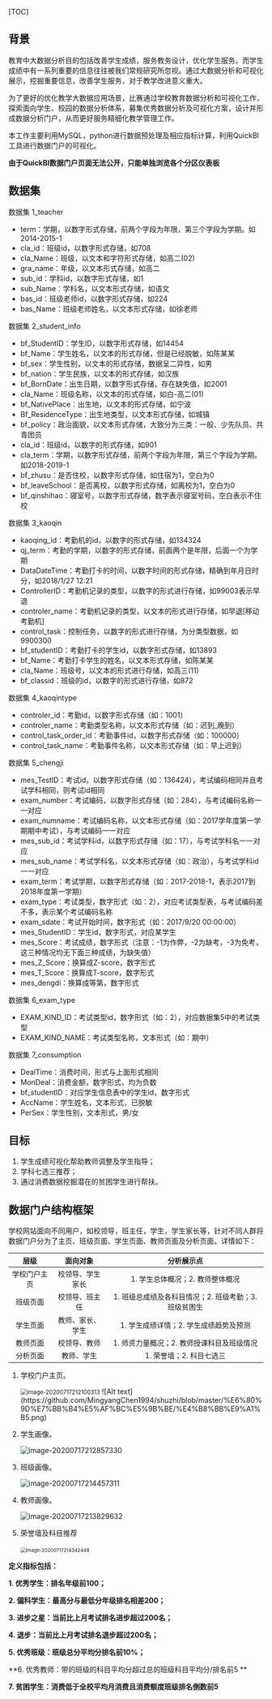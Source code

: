 [TOC]

## 背景

​	教育中大数据分析目的包括改善学生成绩，服务教务设计，优化学生服务。而学生成绩中有一系列重要的信息往往被我们常规研究所忽视。通过大数据分析和可视化展示，挖掘重要信息，改善学生服务，对于教学改进意义重大。

​	为了更好的优化教学大数据应用场景，比赛通过学校教育数据分析和可视化工作，探索面向学生、校园的数据分析体系，募集优秀数据分析及可视化方案，设计并形成数据分析门户，从而更好服务精细化教学管理工作。

​	本工作主要利用MySQL，python进行数据预处理及相应指标计算，利用QuickBI工具进行数据门户的可视化。

**由于QuickBI数据门户页面无法公开，只能单独浏览各个分区仪表板**

## 数据集

数据集 1_teacher

- term：学期，以数字形式存储，前两个字段为年限，第三个字段为学期。如2014-2015-1
- cla_id：班级id，以数字形式存储，如708
- cla_Name：班级，以文本和字符形式存储，如高二(02)
- gra_name：年级，以文本形式存储，如高二
- sub_id：学科id，以数字形式存储，如1
- sub_Name：学科名，以文本形式存储，如语文
- bas_id：班级老师id，以数字形式存储，如224
- bas_Name：班级老师姓名，以文本形式存储，如徐老师

数据集 2_student_info

- bf_StudentID：学生ID，以数字形式存储，如14454
- bf_Name：学生姓名，以文本的形式存储，但是已经脱敏，如陈某某
- bf_sex：学生性别，以文本的形式存储，数据呈二异性，如男
- bf_nation：学生民族，以文本的形式存储，如汉族
- bf_BornDate：出生日期，以数字形式存储，存在缺失值，如2001
- cla_Name：班级名称，以文本的形式存储，如白-高二(01)
- bf_NativePlace：出生地，以文本的形式存储，如宁波
- Bf_ResidenceType：出生地类型，以文本形式存储，如城镇
- bf_policy：政治面貌，以文本形式存储，大致分为三类：一般、少先队员、共青团员
- cla_id：班级id，以数字的形式存储，如901
- cla_term：学期，以数字形式存储，前两个字段为年限，第三个字段为学期。如2018-2019-1
- bf_zhusu：是否住校，以数字形式存储，如住宿为1，空白为0
- bf_leaveSchool：是否离校，以数字形式存储，如离校为1，空白为0
- bf_qinshihao：寝室号，以数字形式存储，数字表示寝室号码，空白表示不住校

 数据集 3_kaoqin

- kaoqing_id：考勤机的id，以数字的形式存储，如134324
- qj_term：考勤的学期，以数字的形式存储，前面两个是年限，后面一个为学期
- DataDateTime：考勤打卡的时间，以数字时间的形式存储，精确到年月日时分，如2018/1/27 12:21
- ControllerID：考勤机记录的类型，以数字的形式进行存储，如99003表示早退
- controler_name：考勤机记录的类型，以文本的形式进行存储，如早退[移动考勤机]
- control_task：控制任务，以数字的形式进行存储，为分类型数据，如9900300
- bf_studentID：考勤打卡的学生id，以数字形式存储，如13893
- bf_Name：考勤打卡学生的姓名，以文本形式存储，如陈某某
- cla_Name：班级号，以文本的形式进行存储，如高三(11)
- bf_classid：班级的id，以数字的形式进行存储，如872

数据集 4_kaoqintype

- controler_id：考勤id，以数字形式存储（如：1001）
- controler_name：考勤类型名称，以文本形式存储（如：迟到_晚到）
- control_task_order_id：考勤事件id，以数字形式存储（如：100000）
- control_task_name：考勤事件名称，以文本形式存储（如：早上迟到）

数据集 5_chengji

- mes_TestID：考试id，以数字形式存储（如：136424），考试编码相同并且考试学科相同，则考试id相同
- exam_number：考试编码，以数字形式存储（如：284），与考试编码名称一一对应
- exam_numname：考试编码名称，以文本形式存储（如：2017学年度第一学期期中考试），与考试编码一一对应
- mes_sub_id：考试学科id，以数字形式存储（如：17），与考试学科名一一对应
- mes_sub_name：考试学科名，以文本形式存储（如：政治），与考试学科id一一对应
- exam_term：考试学期，以数字形式存储（如：2017-2018-1，表示2017到2018年度第一学期）
- exam_type：考试类型，数字形式（如：2），对应考试类型表，与考试编码差不多，表示某个考试编码名称
- exam_sdate：考试开始时间，数字形式（如：2017/9/20 00:00:00）
- mes_StudentID：学生id，数字形式，对应某学生
- mes_Score：考试成绩，数字形式（注意：-1为作弊，-2为缺考，-3为免考，这三种情况均无下面三种成绩，为缺失值）
- mes_Z_Score：换算成Z-score，数字形式
- mes_T_Score：换算成T-score，数字形式
- mes_dengdi：换算成等第，数字形式

数据集 6_exam_type

- EXAM_KIND_ID：考试类型id，数字形式（如：2），对应数据集5中的考试类型
- EXAM_KIND_NAME：考试类型名称，文本形式（如：期中）

数据集 7_consumption

- DealTime：消费时间，形式与上面形式相同
- MonDeal：消费金额，数字形式，均为负数
- bf_studentID：对应学生信息表中的学生id，数字形式
- AccName：学生姓名，文本形式，已脱敏
- PerSex：学生性别，文本形式，男/女

## 目标

1. 学生成绩可视化帮助教师调整及学生指导；
2. 学科七选三推荐；
3. 通过消费数据挖掘潜在的贫困学生进行帮扶。

## 数据门户结构框架

​	学校网站面向不同用户，如校领导，班主任，学生，学生家长等，针对不同人群将数据门户分为了主页、班级页面、学生页面、教师页面及分析页面。详情如下：

|     层级     |     面向对象     |                      分析展示点                       |
| :----------: | :--------------: | :---------------------------------------------------: |
| 学校门户主页 | 校领导、学生家长 |           1. 学生总体概况；2. 教师整体概况            |
|   班级页面   |  校领导、班主任  | 1. 班级总成绩及各科目情况；2. 班级考勤；3. 班级贫困生 |
|   学生页面   | 教师、家长、学生 |        1. 学生成绩详情；2. 学生成绩趋势及预测         |
|   教师页面   |   校领导、教师   |      1. 师资力量概况；2. 教师授课科目及班级情况       |
|   分析页面   |    教师、学生    |               1. 荣誉墙；2. 科目七选三                |

1. 学校门户主页。

   <img src="C:\Users\MYChen\AppData\Roaming\Typora\typora-user-images\image-20200717212100313.png" alt="image-20200717212100313" style="zoom: 80%;" />
   ![Alt text](https://github.com/MingyangChen1994/shuzhi/blob/master/%E6%80%9D%E7%BB%B4%E5%AF%BC%E5%9B%BE/%E4%B8%BB%E9%A1%B5.png)

2. 学生画像。

   ![image-20200717212857330](C:\Users\MYChen\AppData\Roaming\Typora\typora-user-images\image-20200717212857330.png)

3. 班级画像。

   ![image-20200717214457311](C:\Users\MYChen\AppData\Roaming\Typora\typora-user-images\image-20200717214457311.png)

4. 教师画像。

   ![image-20200717213829632](C:\Users\MYChen\AppData\Roaming\Typora\typora-user-images\image-20200717213829632.png)

5. 荣誉墙及科目推荐

   <img src="C:\Users\MYChen\AppData\Roaming\Typora\typora-user-images\image-20200717214342448.png" alt="image-20200717214342448" style="zoom:67%;" />

**定义指标包括：**

**1. 优秀学生：排名年级前100；**

**2. 偏科学生：最高分与最低分年级排名相差200；**

**3. 进步之星：当前比上月考试排名进步超过200名；**

**4. 退步：当前比上月考试排名退步超过200名；**

**5. 优秀班级：班级总分平均分排名前10%；**

**6. 优秀教师：带的班级的科目平均分超过总的班级科目平均分/排名前5 **

**7. 贫困学生：消费低于全校平均月消费且消费额度班级排名倒数前5**



​	
